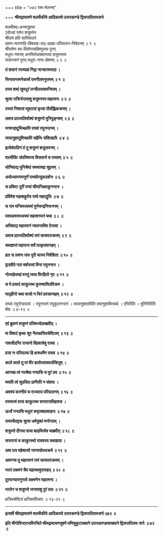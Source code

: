 +++
title = "०७२ राम-मेलनम्"

+++
**श्रीमद्रामायणे वाल्मीकीये आदिकाव्ये उत्तरकाण्डे द्विसप्ततितमःसर्गः**

वाल्मीक्य्-अभ्यनुज्ञया  
ऽयोध्यां गतेन शत्रुघ्नेन  
श्रीरामं प्रति साभिवादनं  
लवण-मारणादि-विषयक-तद्-आज्ञा-परिपालन-निवेदनम् ॥ १ ॥  
श्रीरामेण स्व-वियोगासहिष्णुतया पुनर्  
मधुरा-गमनम् अनभिरोचयमानस्य शत्रुघ्नस्य  
ससान्त्वनं पुनर् मधुरा-नगर-प्रेषणम् ॥ २ ॥

**तं शयानं नरव्याघ्रं निद्रा नाभ्यागमत्तदा ।**

**चिन्तयन्तमनेकार्थं रामगीतमनुत्तमम् ॥ १ ॥**

**तस्य शब्दं सुमधुरं तन्त्रीलयसमन्वितम् ।**

**श्रुत्वा रात्रिर्जगामाशु शत्रुघ्नस्य महात्मनः ॥ २ ॥**

**तस्यां निशायां व्युष्टायां कृत्वा पौर्वाह्णिकक्रमम् ।**

**उवाच प्राञ्जलिर्वाक्यं शत्रुघ्नो मुनिपुङ्गवम् ॥ ३ ॥**

**भगवन्द्रष्टुमिच्छामि राघवं रघुनन्दनम् ।**

**त्वयानुज्ञातुमिच्छामि सहैभिः संशितव्रतैः ॥ ४ ॥**

**इत्येवंवादिनं तं तु शत्रुघ्नं शत्रुतापनम् ।**

**वाल्मीकिः संपरिष्वज्य विससर्ज च राघवम् ॥ ५ ॥**

**सोभिवाद्य मुनिश्रेष्ठं रथमारुह्य सुप्रभम् ।**

**अयोध्यामगमत्तूर्णं राघवोत्सुकदर्शनः ॥ ६ ॥**

**स प्रविष्टः पुरीं रम्यां श्रीमानिक्ष्वाकुनन्दनः ।**

**प्रविवेश महाबाहुर्यत्र रामो महाद्युतिः ॥ ७ ॥**

**स राम मन्त्रिमध्यस्थं पूर्णचन्द्रनिभाननम् ।**

**पश्यन्नमरमध्यस्थं सहस्रनयनं यथा ॥ ८ ॥**

**अभिवाद्य महात्मानं ज्वलन्तमिव तेजसा ।**

**उवाच प्राञ्जलिर्वाक्यं रामं सत्यपराक्रमम् ॥ ९ ॥**

**यथाज्ञप्तं महाराज सर्वं तत्कृतवानहम् ।**

**हतः स लवणः पापः पुरी चास्य निवेशिता ॥ १० ॥**

**द्वादशैते गता वर्षास्त्वां विना रघुनन्दन ।**

**नोत्सहेयमहं वस्तुं त्वया विरहितो नृप ॥ ११ ॥**

**स मे प्रसादं काकुत्स्थ कुरुष्वामितविक्रम ।**

**मातृहीनो यथा वत्सो न चिरं प्रवसाम्यहम् ॥ १२ ॥**

राघवं रघुगोत्रापत्यं । रघुनन्दनं रघुकुलनन्दनं । त्वयानुज्ञातमिति तवानुज्ञामित्यर्थः । एभिरिति । मुनिभिरिति शेषः ॥ ४-१२ ॥

****

**एवं ब्रुवाणं शत्रुघ्नं परिष्वज्येदमब्रवीत् ।**

**मा विषादं कृथाः शूर नैतत्क्षत्रियचेष्टितम् ॥ १३ ॥**

**नावसीदन्ति राजानो विप्रवासेषु राघव ।**

**प्रजा नः परिपाल्या हि क्षत्रधर्मेण राघव ॥ १४ ॥**

**काले काले तु मां वीर ह्ययोध्यामवलोकितुम् ।**

**आगच्छ त्वं नरश्रेष्ठ गन्तासि च पुरं तव ॥ १५ ॥**

**ममापि त्वं सुदयितः प्राणैरपि न संशयः ।**

**अवश्यं करणीयं च राज्यस्य परिपालनम् ॥ १६ ॥**

**तस्मात्त्वं वत्स काकुत्स्थ सप्तरात्रमिहावस ।**

**ऊर्ध्वं गन्तासि मधुरां सभृत्यबलवाहनः ॥ १७ ॥**

**रामस्यैतद्वचः श्रुत्वा धर्मयुक्तं मनोगतम् ।**

**शत्रुघ्नो दीनया वाचा बाढमित्येव चाब्रवीत् ॥ १८ ॥**

**सप्तरात्रं च काकुत्स्थो राघवस्य यथाज्ञया ।**

**उष्य तत्र महेष्वासो गमनायोपचक्रमे ॥ १९ ॥**

**आमन्त्र्य तु महात्मानं रामं सत्यपराक्रमम् ।**

**भरतं लक्ष्मणं चैव महारथमुपारुहत् ॥ २० ॥**

**दूरमाभ्यामनुगतो लक्ष्मणेन महात्मना ।**

**भरतेन च शत्रुघ्नो जगामाशु पुरं ततः ॥ २१ ॥**

क्षत्रियचेष्टितं क्षत्र्त्रियविचारः ॥ १३-२१ ॥

****

**इत्यार्षे श्रीमद्रामायणे वाल्मीकीये आदिकाव्ये उत्तरकाण्डे द्विसप्ततितमःसर्गः॥७२ ॥**

**इति श्रीगोविन्दराजविरचिते श्रीमद्रामायणभूषणे मणिमुकुटाख्याने उत्तरकाण्डव्याख्याने द्विसप्ततितमः सर्गः ॥ ७२ ॥**
